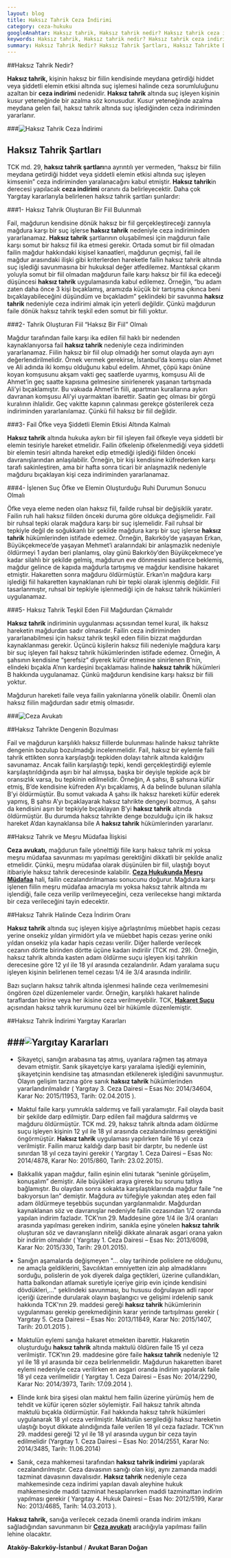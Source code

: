 ```yaml
---
layout: blog
title: Haksız Tahrik Ceza İndirimi
category: ceza-hukuku
googleAnahtar: Haksız tahrik, Haksız tahrik nedir? Haksız tahrik ceza indirimi, Ceza avukatı, avukat, ağır ceza avukatı, bakırköy avukat, ataköy avukat, istanbul avukat
keywords: Haksız tahrik, Haksız tahrik nedir? Haksız tahrik ceza indirimi, Ceza avukatı, avukat, ağır ceza avukatı, bakırköy avukat, ataköy avukat, istanbul avukat
summary: Haksız Tahrik Nedir? Haksız Tahrik Şartları, Haksız Tahrikte Dengenin Bozulması, Haksız tahrik Ceza İndirim Oranı, Haksız Tahrik İndirimi Yargıtay Kararları, Adam Yaralama ve Öldürme Suçunda Haksız Tahrik İndirimi
---
```


##Haksız Tahrik Nedir?

**Haksız tahrik,** kişinin haksız bir fiilin kendisinde meydana getirdiği hiddet veya şiddetli elemin etkisi altında suç işlemesi halinde ceza sorumluluğunu azaltan bir **ceza indirimi** nedenidir.  **Haksız tahrik** altında suç işleyen kişinin kusur yeteneğinde bir azalma söz konusudur. Kusur yeteneğinde azalma meydana gelen fail, haksız tahrik altında suç işlediğinden ceza indiriminden yararlanır.

###![Haksız Tahrik Ceza İndirimi](https://camo.githubusercontent.com/2b7035669783ef35fa1042ff7a7a7810af52a369/687474703a2f2f692e68697a6c69726573696d2e636f6d2f6b67347961572e6a7067 "Haksız Tahrik")

## Haksız Tahrik Şartları

TCK md. 29, **haksız tahrik şartları**na ayrıntılı yer vermeden, “haksız bir fiilin meydana getirdiği hiddet veya şiddetli elemin etkisi altında suç işleyen kimsenin” ceza indiriminden yaralanacağını kabul etmiştir. **Haksız tahrik**in derecesi yapılacak **ceza indirimi** oranını da belirleyecektir.  Daha çok Yargıtay kararlarıyla belirlenen haksız tahrik şartları şunlardır:

###1- Haksız Tahrik Oluşturan Bir Fiil Bulunmalı

Fail, mağdurun kendisine dönük haksız bir fiil gerçekleştireceği zannıyla mağdura karşı bir suç işlerse **haksız tahrik** nedeniyle ceza indiriminden yararlanamaz. **Haksız tahrik** şartlarının oluşabilmesi için mağdurun faile karşı somut bir haksız fiil ika etmesi gerekir.  Ortada somut bir fiil olmadan failin mağdur hakkındaki kişisel kanaatleri, mağdurun geçmişi, fail ile mağdur arasındaki ilişki gibi kriterlerden hareketle failin haksız tahrik altında suç işlediği savunmasına bir hukuksal değer atfedilemez. Mantıksal çıkarım yoluyla somut bir fiil olmadan mağdurun faile karşı haksız bir fiil ika edeceği düşüncesi **haksız tahrik** uygulamasında kabul edilemez. Örneğin,  “bu adam zaten daha önce 3 kişi bıçaklamış, aramızda küçük bir tartışma çıkınca beni bıçaklayabileceğini düşündüm ve bıçakladım” şeklindeki bir savunma **haksız tahrik** nedeniyle ceza indirimi almak için yeterli değildir. Çünkü mağdurun faile dönük haksız tahrik teşkil eden somut bir fiili yoktur.

###2- Tahrik Oluşturan Fiil  “Haksız Bir Fiil” Olmalı

Mağdur tarafından faile karşı ika edilen fiil haklı bir nedenden kaynaklanıyorsa fail **haksız tahrik** nedeniyle ceza indiriminden yararlanamaz.  Fiilin haksız bir fiil olup olmadığı her somut olayda ayrı ayrı değerlendirilmelidir. Örnek vermek gerekirse, İstanbul’da komşu olan Ahmet  ve Ali adında iki komşu olduğunu kabul edelim.  Ahmet,  çöpü kapı önüne koyan komşusunu akşam vakti geç saatlerde uyarmış, komşusu Ali de Ahmet’in geç saatte kapısına gelmesine sinirlenerek yaşanan tartışmada Ali’yi bıçaklamıştır. Bu vakıada Ahmet’in fiili, apartman kurallarına aykırı davranan komşusu Ali’yi uyarmaktan ibarettir.  Saatin geç olması bir görgü kuralının ihlalidir. Geç vakitte kapının çalınması gerekçe gösterilerek ceza indiriminden yararlanılamaz. Çünkü fiil haksız bir fiil değildir.

###3-  Fail Öfke veya Şiddetli Elemin Etkisi Altında Kalmalı

**Haksız tahrik** altında hukuka aykırı bir fiil işleyen fail öfkeyle veya şiddetli bir elemin tesiriyle  hareket etmelidir. Failin öfkelenip öfkelenmediği veya şiddetli bir elemin tesiri altında hareket edip etmediği işlediği fiilden önceki davranışlarından anlaşılabilir. Örneğin, bir kişi kendisine küfrederken karşı tarafı sakinleştiren, ama bir hafta sonra ticari bir anlaşmazlık nedeniyle mağduru bıçaklayan kişi ceza indiriminden yararlanamaz.

###4- İşlenen Suç Öfke ve Elemin Oluşturduğu Ruhi Durumun Sonucu Olmalı

Öfke veya eleme neden olan haksız fiil, failde ruhsal bir değişiklik yaratır. Failin ruh hali haksız fiilden önceki duruma göre oldukça değişmelidir.  Fail bir ruhsal tepki olarak mağdura karşı bir suç işlemelidir. Fail ruhsal bir tepkiyle değil de soğukkanlı bir şekilde mağdura karşı bir suç işlerse **haksız tahrik** hükümlerinden istifade edemez. Örneğin,  Bakırköy’de yaşayan Erkan, Büyükçekmece’de yaşayan Mehmet’i aralarındaki bir anlaşmazlık nedeniyle öldürmeyi 1 aydan beri planlamış, olay günü Bakırköy’den Büyükçekmece’ye kadar silahlı bir şekilde gelmiş, mağdurun eve dönmesini saatlerce beklemiş, mağdur gelince de kapıda mağdurla tartışmış ve mağdur kendisine hakaret etmiştir. Hakaretten sonra mağduru öldürmüştür. Erkan’ın mağdura karşı işlediği fiil hakaretten kaynaklanan ruhi bir tepki olarak işlenmiş değildir. Fiil tasarlanmıştır, ruhsal bir tepkiyle işlenmediği için de haksız tahrik hükümleri uygulanamaz. 

###5- Haksız Tahrik Teşkil Eden Fiil Mağdurdan Çıkmalıdır

**Haksız tahrik** indiriminin uygulanması açsısından temel kural, ilk haksız hareketin mağdurdan sadır olmasıdır. Failin ceza indiriminden yararlanabilmesi için haksız tahrik teşkil eden fiilin bizzat mağdurdan kaynaklanması gerekir. Üçüncü kişilerin haksız fiili nedeniyle mağdura karşı bir suç işleyen fail haksız tahrik hükümlerinden istifade edemez. Örneğin, A şahsının kendisine “şerefsiz”  diyerek küfür etmesine sinirlenen B’nin, elindeki bıçakla A’nın kardeşini bıçaklaması halinde **haksız tahrik** hükümleri B hakkında uygulanamaz. Çünkü mağdurun kendisine karşı haksız bir fiili yoktur.

Mağdurun hareketi faile veya failin yakınlarına yönelik olabilir. Önemli olan haksız fiilin mağdurdan sadır etmiş olmasıdır.


###![Ceza Avukatı](https://camo.githubusercontent.com/881b019b5f094969d03fdde9dc859e3d25af07e7/687474703a2f2f692e68697a6c69726573696d2e636f6d2f76524c36576d2e6a7067 "Ceza Avukatı")


##Haksız Tahrikte Dengenin Bozulması

Fail ve mağdurun karşılıklı haksız fiillerde bulunması halinde haksız tahrikte dengenin bozulup bozulmadığı incelenmelidir. Fail, haksız bir eylemle faili tahrik ettikten sonra karşılaştığı tepkiden dolayı tahrik altında kaldığını savunamaz. Ancak failin karşılaştığı tepki, kendi gerçekleştirdiği eylemle karşılaştırıldığında aşırı bir hal almışsa, başka bir deyişle tepkide açık bir oransızlık varsa, bu tepkinin edilmelidir. Örneğin,  A şahsı, B şahsına küfür etmiş, B’de kendisine küfreden  A’yı bıçaklamış, A da belinde bulunan silahla B’yi öldürmüştür. Bu somut vakıada A şahsı ilk haksız hareketi küfür ederek yapmış, B şahsı A’yı bıçaklayarak haksız tahrikte dengeyi bozmuş, A şahsı da kendisini aşırı bir tepkiyle bıçaklayan B’yi **haksız tahrik** altında öldürmüştür. Bu durumda haksız tahrikte denge bozulduğu için ilk haksız hareket  A’dan kaynaklansa bile A **haksız tahrik** hükümlerinden yararlanır.

##Haksız Tahrik ve Meşru Müdafaa İlişkisi

**Ceza avukatı,** mağdurun faile yönelttiği fiile karşı haksız tahrik mi yoksa meşru müdafaa savunması mı yapılması gerektiğini dikkatli bir şekilde analiz etmelidir. Çünkü, meşru müdafaa olarak düşünülen bir fiil, ulaştığı boyut itibariyle haksız tahrik derecesinde kalabilir. [**Ceza Hukukunda Meşru Müdafaa**](http://barandogan.av.tr/blog/ceza-hukuku/mesru-mudafaa-mesru-savunma-nedir.html) hali, failin cezalandırılmaması sonucunu doğurur. Mağdura karşı işlenen fiilin meşru müdafaa amacıyla mı yoksa haksız tahrik altında mı işlendiği, faile ceza verilip verilmeyeceğini, ceza verilecekse hangi miktarda bir ceza verileceğini tayin edecektir.



##Haksız Tahrik Halinde Ceza İndirim Oranı

**Haksız tahrik**  altında suç işleyen kişiye ağırlaştırılmış müebbet hapis cezası yerine onsekiz yıldan yirmidört yıla ve müebbet hapis cezası yerine oniki yıldan onsekiz yıla kadar hapis cezası verilir. Diğer hallerde verilecek cezanın dörtte birinden dörtte üçüne kadarı indirilir (TCK md. 29). Örneğin, haksız tahrik altında kasten adam öldürme suçu işleyen kişi tahrikin derecesine göre 12 yıl ile 18 yıl arasında cezalandırılır. Adam yaralama suçu işleyen kişinin belirlenen temel cezası 1/4 ile 3/4 arasında indirilir.

Bazı suçların haksız tahrik altında işlenmesi halinde ceza verilmemesini öngören özel düzenlemeler vardır. Örneğin, karşılıklı hakaret halinde taraflardan birine veya her ikisine ceza verilmeyebilir. TCK, [**Hakaret Suçu**](http://barandogan.av.tr/blog/ceza-hukuku/hakaret-sucu.html) açısından haksız tahrik kurumunu özel bir hükümle düzenlemiştir.

##Haksız Tahrik İndirimi Yargıtay Kararları  

###![Yargıtay Kararları](https://camo.githubusercontent.com/2be050aa667abd3bc8a34e3fc9904851c84d4105/687474703a2f2f692e68697a6c69726573696d2e636f6d2f5a5672796e612e6a7067 "Haksız Tahrik Yargıtay Kararları")
---

* Şikayetçi, sanığın arabasına taş atmış, uyarılara rağmen taş atmaya devam etmiştir. Sanık şikayetçiye karşı yaralama işlediği eyleminin, şikayetçinin kendisine taş atmasından etkilenerek  işlediğini savunmuştur. Olayın gelişim tarzına göre sanık **haksız tahrik** hükümlerinden yararlandırılmalıdır ( Yargıtay 3. Ceza Dairesi – Esas No: 2014/34604, Karar No: 2015/11953, Tarih: 02.04.2015 ).

* Maktul faile karşı yumrukla saldırmış ve faili yaralamıştır. Fail olayda basit bir şekilde darp edilmiştir. Darp edilen fail mağdura saldırmış ve mağduru öldürmüştür. TCK md. 29, haksız tahrik altında adam öldürme suçu işleyen kişinin 12 yıl ile 18 yıl arasında cezalandırılması gerektiğini öngörmüştür. **Haksız tahrik** uygulaması yapılırken faile 16 yıl ceza verilmiştir. Failin maruz kaldığı darp basit bir darptır, bu nedenle üst sınırdan 18 yıl ceza tayini gerekir ( Yargıtay 1. Ceza Dairesi – Esas No: 2014/4878,  Karar No: 2015/860, Tarih: 23.02.2015).

* Bakkallık yapan mağdur, failin eşinin elini tutarak “seninle görüşelim, konuşalım” demiştir. Aile büyükleri araya girerek bu sorunu tatlıya bağlamıştır. Bu olaydan sonra sokakta karşılaştıklarında mağdur faile “ne bakıyorsun lan” demiştir. Mağdura av tüfeğiyle yakından ateş eden fail adam öldürmeye teşebbüs suçundan yargılanmalıdır. Mağdurdan kaynaklanan söz ve davranışlar nedeniyle failin cezasından 1/2 oranında yapılan indirim fazladır. TCK’nın 29. Maddesine göre 1/4 ile 3/4 oranları arasında yapılması gereken indirim, sanıkla eşine yönelen **haksız tahrik** oluşturan söz ve davranışların niteliği dikkate alınarak asgari orana yakın bir indirim olmalıdır ( Yargıtay 1. Ceza Dairesi – Esas No: 2013/6098,  Karar No: 2015/330, Tarih: 29.01.2015).

* Sanığın aşamalarda değişmeyen "... olay tarihinde polislere ne olduğunu, ne amaçla geldiklerini, Savcılıktan emniyetten izin alıp almadıklarını sorduğu, polislerin de yok diyerek dalga geçtikleri, üzerine çullandıkları, hatta balkondan atlamak suretiyle içeriye girip evin içinde kendisini dövdükleri,..." şeklindeki savunması, bu hususu doğrulayan adli rapor içeriği üzerinde durularak olayın başlangıcı ve gelişimi irdelenip sanık hakkında TCK'nın 29. maddesi gereği **haksız tahrik** hükümlerinin uygulanması gerekip gerekmediğinin karar yerinde tartışılması gerekir ( Yargıtay 5. Ceza Dairesi – Esas No: 2013/11849,  Karar No: 2015/1407, Tarih: 20.01.2015 ).

* Maktulün eylemi sanığa hakaret etmekten ibarettir. Hakaretin oluşturduğu **haksız tahrik** altında maktulü öldüren faile 15 yıl ceza verilmiştir. TCK’nın 29. maddesine göre faile **haksız tahrik** nedeniyle 12 yıl ile 18 yıl arasında bir ceza belirlenmelidir.  Mağdurun hakaretten ibaret eylemi nedeniyle ceza verilirken en asgari oranda indirim yapılarak faile 18 yıl ceza verilmelidir ( Yargıtay 1. Ceza Dairesi – Esas No: 2014/2290,  Karar No: 2014/3973, Tarih: 17.09.2014 ).

* Elinde kırık bira şişesi olan maktul hem failin üzerine yürümüş hem de tehdit ve küfür içeren sözler söylemiştir. Fail haksız tahrik altında maktulü bıçakla öldürmüştür. Fail hakkında haksız tahrik hükümleri uygulanarak 18 yıl ceza verilmiştir. Maktulün sergilediği haksız hareketin ulaştığı boyut dikkate alındığında faile verilen 18 yıl ceza fazladır. TCK’nın 29. maddesi gereği 12 yıl ile 18 yıl arasında uygun bir ceza tayin edilmelidir (Yargıtay 1. Ceza Dairesi – Esas No: 2014/2551,  Karar No: 2014/3485, Tarih: 11.06.2014)

* Sanık, ceza mahkemesi tarafından **haksız tahrik indirimi** yapılarak cezalandırılmıştır. Ceza davasının sanığı olan kişi, aynı zamanda maddi tazminat davasının davalısıdır. **Haksız tahrik** nedeniyle ceza mahkemesinde ceza indirimi yapılan davalı aleyhine hukuk mahkemesinde maddi tazminat hesaplanırken maddi tazminattan indirim yapılması gerekir ( Yargıtay 4. Hukuk Dairesi – Esas No: 2012/5199, Karar No: 2013/4685, Tarih: 14.03.2013 ).


**Haksız tahrik,** sanığa verilecek cezada önemli oranda indirim imkanı sağladığından savunmanın bir [**Ceza avukatı**](http://barandogan.av.tr/blog/ceza-hukuku/ceza-avukatinin-islevi.html) aracılığıyla yapılması failin lehine olacaktır.



**Ataköy-Bakırköy-İstanbul** / **Avukat Baran Doğan**
 
